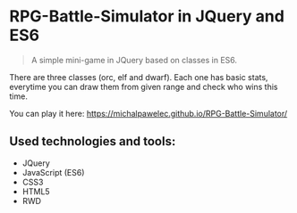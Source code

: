 # RPG-Battle-Simulator in JQuery and ES6

> A simple mini-game in JQuery based on classes in ES6.

There are three classes (orc, elf and dwarf). Each one has basic stats, everytime you can draw them from given range and check who wins this time.

You can play it here: https://michalpawelec.github.io/RPG-Battle-Simulator/

## Used technologies and tools:
* JQuery
* JavaScript (ES6)
* CSS3
* HTML5
* RWD
